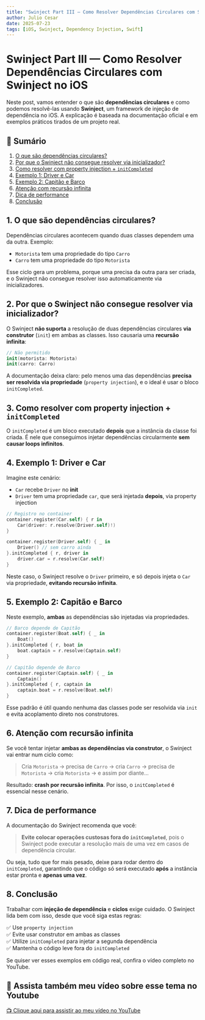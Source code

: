 ```yaml
---
title: "Swinject Part III — Como Resolver Dependências Circulares com Swinject no iOS"
author: Julio Cesar
date: 2025-07-23
tags: [iOS, Swinject, Dependency Injection, Swift]
---
```


# Swinject Part III — Como Resolver Dependências Circulares com Swinject no iOS

Neste post, vamos entender o que são **dependências circulares** e como podemos resolvê-las usando **Swinject**, um framework de injeção de dependência no iOS. A explicação é baseada na documentação oficial e em exemplos práticos tirados de um projeto real.

## 📑 Sumário

1. [O que são dependências circulares?](#1-o-que-são-dependências-circulares)
2. [Por que o Swinject não consegue resolver via inicializador?](#2-por-que-o-swinject-não-consegue-resolver-via-inicializador)
3. [Como resolver com property injection + `initCompleted`](#3-como-resolver-com-property-injection--initcompleted)
4. [Exemplo 1: Driver e Car](#4-exemplo-1-driver-e-car)
5. [Exemplo 2: Capitão e Barco](#5-exemplo-2-capitão-e-barco)
6. [Atenção com recursão infinita](#6-atenção-com-recursão-infinita)
7. [Dica de performance](#7-dica-de-performance)
8. [Conclusão](#8-conclusão)

## 1. O que são dependências circulares?

Dependências circulares acontecem quando duas classes dependem uma da outra. Exemplo:

- `Motorista` tem uma propriedade do tipo `Carro`
- `Carro` tem uma propriedade do tipo `Motorista`

Esse ciclo gera um problema, porque uma precisa da outra para ser criada, e o Swinject não consegue resolver isso automaticamente via inicializadores.

## 2. Por que o Swinject não consegue resolver via inicializador?

O Swinject **não suporta** a resolução de duas dependências circulares **via construtor** (`init`) em ambas as classes. Isso causaria uma **recursão infinita**:

```swift
// Não permitido
init(motorista: Motorista)
init(carro: Carro)
```

A documentação deixa claro: pelo menos uma das dependências **precisa ser resolvida via propriedade** (`property injection`), e o ideal é usar o bloco `initCompleted`.

## 3. Como resolver com property injection + `initCompleted`

O `initCompleted` é um bloco executado **depois** que a instância da classe foi criada. É nele que conseguimos injetar dependências circularmente **sem causar loops infinitos**.

## 4. Exemplo 1: Driver e Car

Imagine este cenário:

- `Car` recebe `Driver` no **init**
- `Driver` tem uma propriedade `car`, que será injetada **depois**, via property injection

```swift
// Registro no container
container.register(Car.self) { r in
    Car(driver: r.resolve(Driver.self)!)
}

container.register(Driver.self) { _ in
    Driver() // sem carro ainda
}.initCompleted { r, driver in
    driver.car = r.resolve(Car.self)
}
```

Neste caso, o Swinject resolve o `Driver` primeiro, e só depois injeta o `Car` via propriedade, **evitando recursão infinita**.

## 5. Exemplo 2: Capitão e Barco

Neste exemplo, **ambas** as dependências são injetadas via propriedades.

```swift
// Barco depende de Capitão
container.register(Boat.self) { _ in
    Boat()
}.initCompleted { r, boat in
    boat.captain = r.resolve(Captain.self)
}

// Capitão depende de Barco
container.register(Captain.self) { _ in
    Captain()
}.initCompleted { r, captain in
    captain.boat = r.resolve(Boat.self)
}
```

Esse padrão é útil quando nenhuma das classes pode ser resolvida via `init` e evita acoplamento direto nos construtores.

## 6. Atenção com recursão infinita

Se você tentar injetar **ambas as dependências via construtor**, o Swinject vai entrar num ciclo como:

> Cria `Motorista` → precisa de `Carro` → cria `Carro` → precisa de `Motorista` → cria `Motorista` → e assim por diante...

Resultado: **crash por recursão infinita**. Por isso, o `initCompleted` é essencial nesse cenário.

## 7. Dica de performance

A documentação do Swinject recomenda que você:

> **Evite colocar operações custosas fora do `initCompleted`**, pois o Swinject pode executar a resolução mais de uma vez em casos de dependência circular.

Ou seja, tudo que for mais pesado, deixe para rodar dentro do `initCompleted`, garantindo que o código só será executado **após** a instância estar pronta e **apenas uma vez**.

## 8. Conclusão

Trabalhar com **injeção de dependência** e **ciclos** exige cuidado. O Swinject lida bem com isso, desde que você siga estas regras:

✅ Use `property injection`  
✅ Evite usar construtor em ambas as classes  
✅ Utilize `initCompleted` para injetar a segunda dependência  
✅ Mantenha o código leve fora do `initCompleted`

Se quiser ver esses exemplos em código real, confira o vídeo completo no YouTube.

## 🎥 Assista também meu vídeo sobre esse tema no Youtube

[📺 Clique aqui para assistir ao meu vídeo no YouTube](https://youtu.be/r_jDAQiyadQ?si=yBoO1hhoxU5pi55O)
